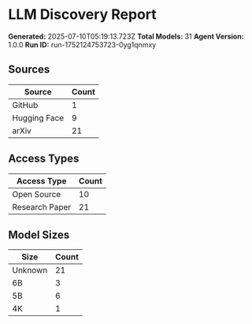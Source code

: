 # LLM Discovery Report

**Generated:** 2025-07-10T05:19:13.723Z
**Total Models:** 31
**Agent Version:** 1.0.0
**Run ID:** run-1752124753723-0yg1qnmxy

## Sources
| Source | Count |
|--------|-------|
| GitHub | 1 |
| Hugging Face | 9 |
| arXiv | 21 |

## Access Types
| Access Type | Count |
|-------------|-------|
| Open Source | 10 |
| Research Paper | 21 |

## Model Sizes
| Size | Count |
|------|-------|
| Unknown | 21 |
| 6B | 3 |
| 5B | 6 |
| 4K | 1 |
